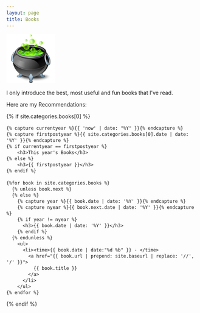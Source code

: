 ```yaml
---
layout: page
title: Books
---
```


![](/books/assets/poison2.png)

I only introduce the best, most useful and fun books that I've read.

Here are my Recommendations:

<section>
  {% if site.categories.books[0] %}

    {% capture currentyear %}{{ 'now' | date: "%Y" }}{% endcapture %}
    {% capture firstpostyear %}{{ site.categories.books[0].date | date: '%Y' }}{% endcapture %}
    {% if currentyear == firstpostyear %}
        <h3>This year's Books</h3>
    {% else %}
        <h3>{{ firstpostyear }}</h3>
    {% endif %}

    {%for book in site.categories.books %}
      {% unless book.next %}
      {% else %}
        {% capture year %}{{ book.date | date: '%Y' }}{% endcapture %}
        {% capture nyear %}{{ book.next.date | date: '%Y' }}{% endcapture %}
        {% if year != nyear %}
          <h3>{{ book.date | date: '%Y' }}</h3>
        {% endif %}
      {% endunless %}
        <ul>
          <li><time>{{ book.date | date:"%d %b" }} - </time>
            <a href="{{ book.url | prepend: site.baseurl | replace: '//', '/' }}">
              {{ book.title }}
            </a>
          </li>
        </ul>
    {% endfor %}

  {% endif %}
</section>

